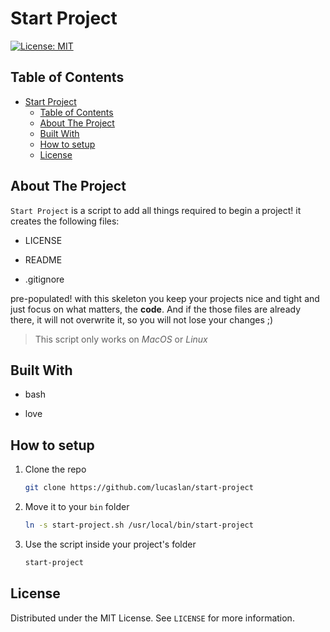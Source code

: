 # Start Project

[![License: MIT](https://img.shields.io/badge/License-MIT-yellow.svg)](https://opensource.org/licenses/MIT)

## Table of Contents

- [Start Project](#start-project)
  - [Table of Contents](#table-of-contents)
  - [About The Project](#about-the-project)
  - [Built With](#built-with)
  - [How to setup](#how-to-setup)
  - [License](#license)

## About The Project

`Start Project` is a script to add all things required to begin a project! it creates the following files:

* LICENSE

* README

* .gitignore

pre-populated! with this skeleton you keep your projects nice and tight and just focus on what matters, the **code**.
And if the those files are already there, it will not overwrite it, so you will not lose your changes ;)
> This script only works on *MacOS* or *Linux*

## Built With

* bash

* love

## How to setup

1. Clone the repo

    ```bash
    git clone https://github.com/lucaslan/start-project
    ```

2. Move it to your `bin` folder

    ```bash
    ln -s start-project.sh /usr/local/bin/start-project
    ```

3. Use the script inside your project's folder

    ```bash
    start-project
    ```

## License

Distributed under the MIT License. See `LICENSE` for more information.
